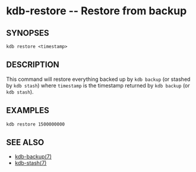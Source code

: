 kdb-restore -- Restore from backup
==================================

## SYNOPSES

`kdb restore <timestamp>`

## DESCRIPTION

This command will restore everything backed up by `kdb backup` (or stashed by `kdb stash`)
where `timestamp` is the timestamp returned by `kdb backup` (or `kdb stash`).

## EXAMPLES

```
kdb restore 1500000000
```

## SEE ALSO
- [kdb-backup(7)](kdb-backup.md)
- [kdb-stash(7)](kdb-stash.md)
